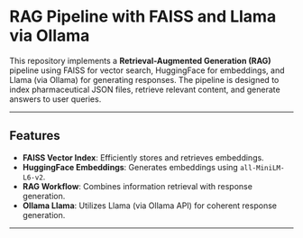 # RAG Pipeline with FAISS and Llama via Ollama

This repository implements a **Retrieval-Augmented Generation (RAG)** pipeline using FAISS for vector search, HuggingFace for embeddings, and Llama (via Ollama) for generating responses. The pipeline is designed to index pharmaceutical JSON files, retrieve relevant content, and generate answers to user queries.

---

## Features

- **FAISS Vector Index**: Efficiently stores and retrieves embeddings.
- **HuggingFace Embeddings**: Generates embeddings using `all-MiniLM-L6-v2`.
- **RAG Workflow**: Combines information retrieval with response generation.
- **Ollama Llama**: Utilizes Llama (via Ollama API) for coherent response generation.

---


